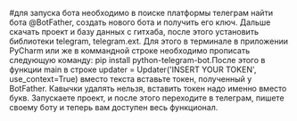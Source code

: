 #для запуска бота необходимо в поиске платформы телеграм найти бота @BotFather, создать нового бота и получить его ключ. Дальше скачать проект и базу данных с гитхаба, после этого установить библиотеки telegram, telegram.ext. Для этого в терминале в приложении PyCharm или же в коммандной строке необходимо прописать  следующую команду: pip install python-telegram-bot.После этого в функции  main в строке updater = Updater('INSERT YOUR TOKEN', use_context=True) вместо текста вставьте токен, полученный у BotFather. Кавычки удалять нельзя, вставить токен надо именно вместо букв. Запускаете проект, и после этого переходите в телеграм, пишете своему боту и теперь вам доступен весь функционал.
